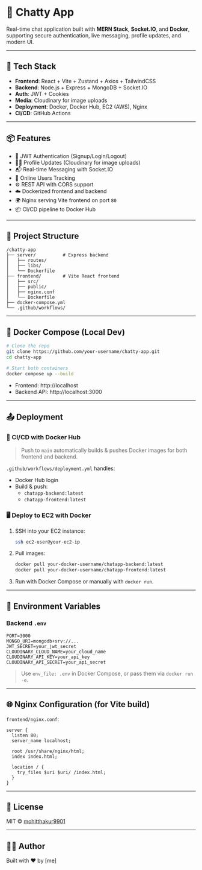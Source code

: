 # 💬 Chatty App

Real-time chat application built with **MERN Stack**, **Socket.IO**, and **Docker**, supporting secure authentication, live messaging, profile updates, and modern UI.

---

## 🚀 Tech Stack

- **Frontend**: React + Vite + Zustand + Axios + TailwindCSS
- **Backend**: Node.js + Express + MongoDB + Socket.IO
- **Auth**: JWT + Cookies
- **Media**: Cloudinary for image uploads
- **Deployment**: Docker, Docker Hub, EC2 (AWS), Nginx
- **CI/CD**: GitHub Actions

---

## 📦 Features

- 🔐 JWT Authentication (Signup/Login/Logout)
- 🧑‍💻 Profile Updates (Cloudinary for image uploads)
- 📬 Real-time Messaging with Socket.IO
- 👀 Online Users Tracking
- ⚙️ REST API with CORS support
- ☁️ Dockerized frontend and backend
- 🌍 Nginx serving Vite frontend on port `80`
- 📦 CI/CD pipeline to Docker Hub

---

## 📁 Project Structure

```
/chatty-app
├── server/          # Express backend
│   ├── routes/
│   ├── libs/
│   └── Dockerfile
├── frontend/        # Vite React frontend
│   ├── src/
│   ├── public/
│   ├── nginx.conf
│   └── Dockerfile
├── docker-compose.yml
└── .github/workflows/
```

---

## 🐳 Docker Compose (Local Dev)

```bash
# Clone the repo
git clone https://github.com/your-username/chatty-app.git
cd chatty-app

# Start both containers
docker compose up --build
```

- Frontend: http://localhost
- Backend API: http://localhost:3000

---

## 📤 Deployment

### 🐙 CI/CD with Docker Hub

> Push to `main` automatically builds & pushes Docker images for both frontend and backend.

`.github/workflows/deployment.yml` handles:

- Docker Hub login
- Build & push:
  - `chatapp-backend:latest`
  - `chatapp-frontend:latest`

### 🖥️ Deploy to EC2 with Docker

1. SSH into your EC2 instance:
   ```bash
   ssh ec2-user@your-ec2-ip
   ```

2. Pull images:
   ```bash
   docker pull your-docker-username/chatapp-backend:latest
   docker pull your-docker-username/chatapp-frontend:latest
   ```

3. Run with Docker Compose or manually with `docker run`.

---

## 🔐 Environment Variables

### Backend `.env`
```env
PORT=3000
MONGO_URI=mongodb+srv://...
JWT_SECRET=your_jwt_secret
CLOUDINARY_CLOUD_NAME=your_cloud_name
CLOUDINARY_API_KEY=your_api_key
CLOUDINARY_API_SECRET=your_api_secret
```

> Use `env_file: .env` in Docker Compose, or pass them via `docker run -e`.

---

## 🌐 Nginx Configuration (for Vite build)

`frontend/nginx.conf`:

```nginx
server {
  listen 80;
  server_name localhost;

  root /usr/share/nginx/html;
  index index.html;

  location / {
    try_files $uri $uri/ /index.html;
  }
}
```

---

## 📄 License

MIT © [mohitthakur9901](https://github.com/mohitthakur9901)

---

## 🙋‍♂️ Author

Built with ❤️ by [me]

